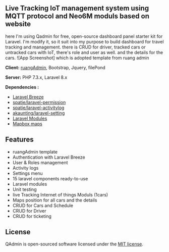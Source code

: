 ## Live Tracking IoT management system using MQTT protocol and Neo6M moduls based on website
here I'm using Qadmin for free, open-source dashboard panel starter kit for Laravel. I'm modify it, so it suit into my purpose to build dashboard for travel tracking and management. there is CRUD for driver, tracked cars or untracked cars with IoT, there's role and user as well. and the details for the cars.
![App Screenshot]
which is adopted template from ruang admin

**Client:** [ruangAdmin](https://github.com/indrijunanda/RuangAdmin), Bootstrap, Jquery, filePond

**Server:** PHP 7.3.x, Laravel 8.x

**Dependencies :**
- [Laravel Breeze](https://github.com/laravel/breeze)
- [spatie/laravel-permission](https://github.com/spatie/laravel-permission)
- [spatie/laravel-activitylog](https://github.com/spatie/laravel-activitylog)
- [akaunting/laravel-setting](https://github.com/akaunting/laravel-setting)
- [Laravel Modules](https://nwidart.com/laravel-modules/v1)
- [Mapbox maps](https://www.mapbox.com/)

## Features

- ruangAdmin template
- Authentication with Laravel Breeze
- User & Roles management
- Activity logs
- Settings menu
- 15 laravel components ready-to-use
- Laravel modules
- Unit testing
- live Tracking Internet of things Moduls (1cars)
- Maps position for all cars and the details
- CRUD for Cars and Schedule
- CRUD for Driver
- CRUD for ticketing

## License

QAdmin is open-sourced software licensed under the [MIT license](https://opensource.org/licenses/MIT). 
